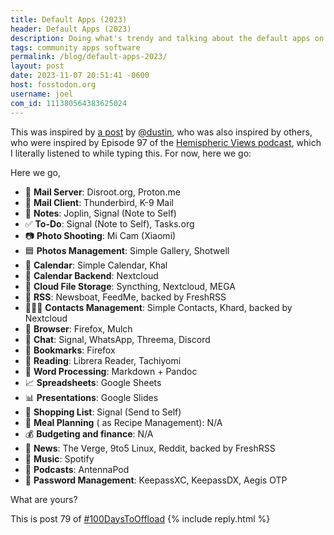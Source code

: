 ```yaml
---
title: Default Apps (2023)
header: Default Apps (2023)
description: Doing what's trendy and talking about the default apps on my phone and desktop
tags: community apps software
permalink: /blog/default-apps-2023/
layout: post
date: 2023-11-07 20:51:41 -0600
host: fosstodon.org
username: joel
com_id: 111380564383625024
---
```


This was inspired by [a post](https://0xdstn.site/thoughts/default-apps-2023/) by [@dustin](https://mastodon.spotek.io/@dustin), who was also inspired by others, who were inspired by Episode 97 of the [Hemispheric Views podcast](https://defaults.rknight.me/), which I literally listened to while typing this. For now, here we go:

Here we go,

- 📮 **Mail Server**: Disroot.org, Proton.me
- 📨 **Mail Client**: Thunderbird, K-9 Mail
- 📝 **Notes**: Joplin, Signal (Note to Self)
- ✅ **To-Do**: Signal (Note to Self), Tasks.org
- 📷 **Photo Shooting**: Mi Cam (Xiaomi)
- 🟦 **Photos Management**: Simple Gallery, Shotwell
- 📆 **Calendar**: Simple Calendar, Khal
- 📅 **Calendar Backend**: Nextcloud
- 📁 **Cloud File Storage**: Syncthing, Nextcloud, MEGA
- 📖 **RSS**: Newsboat, FeedMe, backed by FreshRSS
- 🙍🏻‍♂️ **Contacts Management**: Simple Contacts, Khard, backed by Nextcloud
- 🔎 **Browser**: Firefox, Mulch
- 💬 **Chat**: Signal, WhatsApp, Threema, Discord
- 🔖 **Bookmarks**: Firefox
- 📑 **Reading**: Librera Reader, Tachiyomi
- 📜 **Word Processing**: Markdown + Pandoc
- 📈 **Spreadsheets**: Google Sheets
- 📊 **Presentations**: Google Slides
- 🛒 **Shopping List**: Signal (Send to Self)
- 🍴 **Meal Planning** ( as Recipe Management): N/A
- 💰 **Budgeting and finance**: N/A
- 📰 **News**: The Verge, 9to5 Linux, Reddit, backed by FreshRSS
- 🎵 **Music**: Spotify
- 🎤 **Podcasts**: AntennaPod
- 🔐 **Password Management**: KeepassXC, KeepassDX, Aegis OTP

What are yours?

This is post 79 of [#100DaysToOffload](https://100daystooffload.com)
{% include reply.html %}
